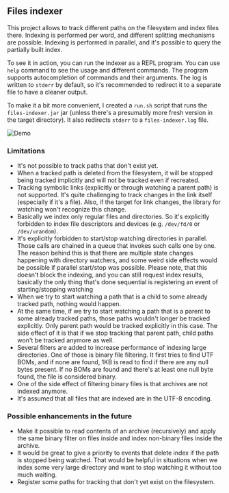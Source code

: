 ## Files indexer

This project allows to track different paths on the filesystem
and index files there. Indexing is performed per word, and
different splitting mechanisms are possible. Indexing is performed
in parallel, and it's possible to query the partially built index.

To see it in action, you can run the indexer as a REPL program.
You can use `help` command to see the usage and different commands.
The program supports autocompletion of commands and their arguments.
The log is written to `stderr` by default, so it's recommended to
redirect it to a separate file to have a cleaner output.

To make it a bit more convenient, I created a `run.sh` script
that runs the `files-indexer.jar` jar (unless there's a presumably
more fresh version in the target directory). It also redirects
`stderr` to a `files-indexer.log` file.

![Demo](demo.gif)

### Limitations

* It's not possible to track paths that don't exist yet.
* When a tracked path is deleted from the filesystem,
  it will be stopped being tracked implicitly and will
  not be tracked even if recreated.
* Tracking symbolic links (explicitly or through watching a parent
  path) is not supported. It's quite challenging to track changes
  in the link itself (especially if it's a file). Also, if the
  target for link changes, the library for watching won't
  recognize this change.
* Basically we index only regular files and directories. So it's
  explicitly forbidden to index file descriptors and devices
  (e.g. `/dev/fd/0` or `/dev/urandom`).
* It's explicitly forbidden to start/stop watching directories
  in parallel. Those calls are chained in a queue that invokes such
  calls one by one. The reason behind this is that there are
  multiple state changes happening with directory watchers, and some
  weird side effects would be possible if parallel start/stop was
  possible. Please note, that this doesn't block the indexing, and
  you can still request index results, basically the only thing
  that's done sequential is registering an event of starting/stopping
  watching
* When we try to start watching a path that is a child to some
  already tracked path, nothing would happen.
* At the same time, if we try to start watching a path that is
  a parent to some already tracked paths, those paths wouldn't
  longer be tracked explicitly. Only parent path would be tracked
  explicitly in this case. The side effect of it is that if we
  stop tracking that parent path, child paths won't be tracked
  anymore as well.
* Several filters are added to increase performance of indexing
  large directories. One of those is binary file filtering. It
  first tries to find UTF BOMs, and if none are found, 1KB is read
  to find if there are any null bytes present. If no BOMs are found
  and there's at least one null byte found, the file is considered
  binary.
* One of the side effect of filtering binary files is that archives
  are not indexed anymore.
* It's assumed that all files that are indexed are in the
  UTF-8 encoding.

### Possible enhancements in the future

* Make it possible to read contents of an archive (recursively)
  and apply the same binary filter on files inside and index
  non-binary files inside the archive.
* It would be great to give a priority to events that delete
  index if the path is stopped being watched. That would be helpful
  in situations when we index some very large directory and want
  to stop watching it without too much waiting.
* Register some paths for tracking that don't yet exist on the
  filesystem.
